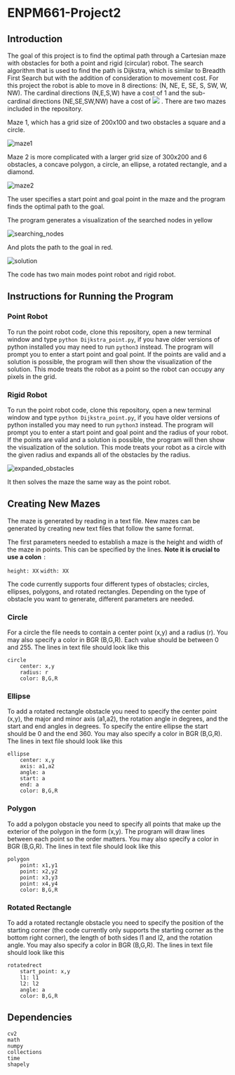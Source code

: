 # ENPM661-Project2

## Introduction

The goal of this project is to find the optimal path through a Cartesian maze with obstacles for both a point and rigid (circular) robot. The search algorithm that is used to find the path is Dijkstra, which is similar to Breadth First Search but with the addition of consideration to movement cost. For this project the robot is able to move in 8 directions: (N, NE, E, SE, S, SW, W, NW). The cardinal directions (N,E,S,W) have a cost of 1 and the sub-cardinal directions (NE,SE,SW,NW) have a cost of <img src="https://render.githubusercontent.com/render/math?math=\sqrt{2}"> . There are two mazes included in the repository.

Maze 1, which has a grid size of 200x100 and two obstacles a square and a circle.

![maze1](https://github.com/jaybrecht/ENPM661-Project2/blob/classes/Images/maze1.png)

Maze 2 is more complicated with a larger grid size of 300x200 and 6 obstacles, a concave polygon, a circle, an ellipse, a rotated rectangle, and a diamond. 

![maze2](https://github.com/jaybrecht/ENPM661-Project2/blob/classes/Images/maze2.png)

The user specifies a start point and goal point in the maze and the program finds the optimal path to the goal.

The program generates a visualization of the searched nodes in yellow 

![searching_nodes](https://github.com/jaybrecht/ENPM661-Project2/blob/classes/Images/searched_nodes.png)

And plots the path to the goal in red.

![solution](https://github.com/jaybrecht/ENPM661-Project2/blob/classes/Images/solution.png)

The code has two main modes point robot and rigid robot.

## Instructions for Running the Program

### Point Robot

To run the point robot code, clone this repository, open a new terminal window and type `python Dijkstra_point.py`, if you have older versions of python installed you may need to run `python3` instead. The program will prompt you to enter a start point and goal point. If the points are valid and a solution is possible, the program will then show the visualization of the solution. This mode treats the robot as a point so the robot can occupy any pixels in the grid. 

### Rigid Robot

To run the point robot code, clone this repository, open a new terminal window and type `python Dijkstra_point.py`, if you have older versions of python installed you may need to run `python3` instead. The program will prompt you to enter a start point and goal point and the radius of your robot. If the points are valid and a solution is possible, the program will then show the visualization of the solution. This mode treats your robot as a circle with the given radius and expands all of the obstacles by the radius.

![expanded_obstacles](https://github.com/jaybrecht/ENPM661-Project2/blob/classes/Images/expanded_obstacles.png)

It then solves the maze the same way as the point robot. 


## Creating New Mazes

The maze is generated by reading in a text file. New mazes can be generated by creating new text files that follow the same format. 

The first parameters needed to establish a maze is the height and width of the maze in points. This can be specified by the lines. **Note it is crucial to use a colon** `:`

`height: XX`
`width: XX`

The code currently supports four different types of obstacles; circles, ellipses, polygons, and rotated rectangles. Depending on the type of obstacle you want to generate, different parameters are needed. 

### Circle
For a circle the file needs to contain a center point (x,y) and a radius (r). You may also specify a color in BGR (B,G,R). Each value should be between 0 and 255. The lines in text file should look like this

    circle
        center: x,y
        radius: r
        color: B,G,R

### Ellipse
To add a rotated rectangle obstacle you need to specify the center point (x,y), the major and minor axis (a1,a2), the rotation angle in degrees, and the start and end angles in degrees. To specify the entire ellipse the start should be 0 and the end 360. You may also specify a color in BGR (B,G,R). The lines in text file should look like this

    ellipse
        center: x,y
        axis: a1,a2
        angle: a 
        start: a
        end: a
        color: B,G,R

### Polygon
To add a polygon obstacle you need to specify all points that make up the exterior of the polygon in the form (x,y). The program will draw lines between each point so the order matters. You may also specify a color in BGR (B,G,R). The lines in text file should look like this

    polygon
        point: x1,y1
        point: x2,y2
        point: x3,y3
        point: x4,y4
        color: B,G,R

### Rotated Rectangle
To add a rotated rectangle obstacle you need to specify the position of the starting corner (the code currently only supports the starting corner as the bottom right corner), the length of both sides l1 and l2, and the rotation angle. You may also specify a color in BGR (B,G,R). The lines in text file should look like this

    rotatedrect
        start_point: x,y
        l1: l1
        l2: l2
        angle: a
        color: B,G,R

## Dependencies 

    cv2
    math
    numpy
    collections
    time
    shapely